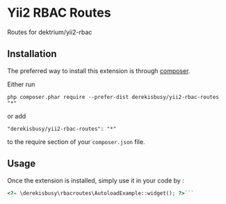 Yii2 RBAC Routes
================
Routes for dektrium/yii2-rbac

Installation
------------

The preferred way to install this extension is through [composer](http://getcomposer.org/download/).

Either run

```
php composer.phar require --prefer-dist derekisbusy/yii2-rbac-routes "*"
```

or add

```
"derekisbusy/yii2-rbac-routes": "*"
```

to the require section of your `composer.json` file.


Usage
-----

Once the extension is installed, simply use it in your code by  :

```php
<?= \derekisbusy\rbacroutes\AutoloadExample::widget(); ?>```